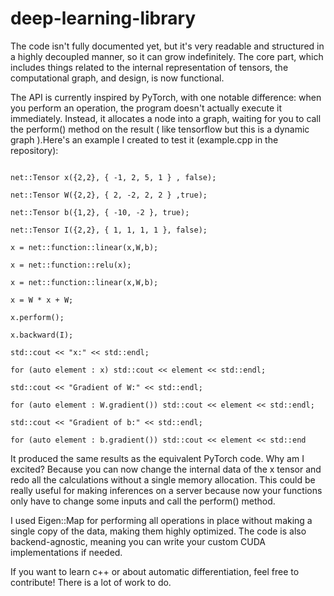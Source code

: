 # deep-learning-library


The code isn't fully documented yet, but it's very readable and structured in a highly decoupled manner, so it can grow indefinitely. The core part, which includes things related to the internal representation of tensors, the computational graph, and design, is now functional.

The API is currently inspired by PyTorch, with one notable difference: when you perform an operation, the program doesn't actually execute it immediately. Instead, it allocates a node into a graph, waiting for you to call the perform() method on the result ( like tensorflow but this is a dynamic graph ).Here's an example I created to test it (example.cpp in the repository):

```

net::Tensor x({2,2}, { -1, 2, 5, 1 } , false);

net::Tensor W({2,2}, { 2, -2, 2, 2 } ,true);

net::Tensor b({1,2}, { -10, -2 }, true);

net::Tensor I({2,2}, { 1, 1, 1, 1 }, false);

x = net::function::linear(x,W,b);

x = net::function::relu(x);

x = net::function::linear(x,W,b);

x = W * x + W;

x.perform();

x.backward(I);

std::cout << "x:" << std::endl;

for (auto element : x) std::cout << element << std::endl;

std::cout << "Gradient of W:" << std::endl;

for (auto element : W.gradient()) std::cout << element << std::endl;

std::cout << "Gradient of b:" << std::endl;

for (auto element : b.gradient()) std::cout << element << std::end

```

It produced the same results as the equivalent PyTorch code. Why am I excited? Because you can now change the internal data of the x tensor and redo all the calculations without a single memory allocation. This could be really useful for making inferences on a server because now your functions only have to change some inputs and call the perform() method.

I used Eigen::Map for performing all operations in place without making a single copy of the data, making them highly optimized. The code is also backend-agnostic, meaning you can write your custom CUDA implementations if needed.

If you want to learn c++ or about automatic differentiation, feel free to contribute! There is a lot of work to do.
